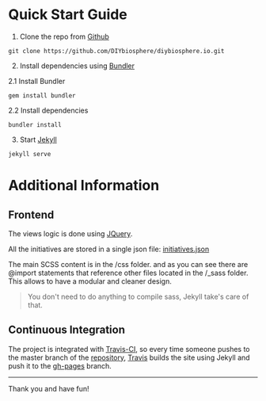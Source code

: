 # Quick Start Guide 

1. Clone the repo from [Github](https://github.com/)
```
git clone https://github.com/DIYbiosphere/diybiosphere.io.git
```

2. Install dependencies using [Bundler](http://bundler.io/)
  
  2.1 Install Bundler
  ```
  gem install bundler
  ```
  
  2.2 Install dependencies
  ```
  bundler install
  ```

3. Start [Jekyll](https://jekyllrb.com/)
```
jekyll serve
```

# Additional Information

## Frontend
The views logic is done using [JQuery](https://jquery.com/). 

All the initiatives are stored in a single json file:
[initiatives.json](https://github.com/DIYbiosphere/diybiosphere.io/blob/gh-pages/js/data/initiatives.json)

The main SCSS content is in the /css folder. and as you can see there are @import
statements that reference other files located in the /_sass folder. This allows
to have a modular and cleaner design.

> You don't need to do anything to compile sass, Jekyll take's care of that.

## Continuous Integration
The project is integrated with [Travis-CI](https://travis-ci.org/), so every
time someone pushes to the master branch of the
[repository](https://github.com/DIYbiosphere/diybiosphere.io),
[Travis](https://travis-ci.org/) builds the site using Jekyll and push it to the
[gh-pages](https://github.com/DIYbiosphere/diybiosphere.io/tree/gh-pages) branch.

--------------------

Thank you and have fun!